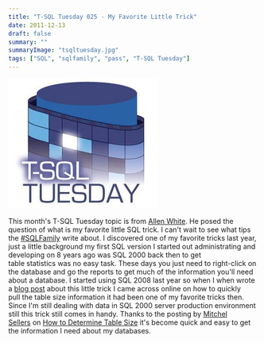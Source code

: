 ```yaml
---
title: "T-SQL Tuesday 025 - My Favorite Little Trick"
date: 2011-12-13
draft: false
summary: ""
summaryImage: "tsqltuesday.jpg"
tags: ["SQL", "sqlfamily", "pass", "T-SQL Tuesday"]
---
```


![T-SQL Tusday](tsqltuesday.jpg)


This month's T-SQL Tuesday topic is from [Allen White](http://sqlblog.com/blogs/allen_white/default.aspx). He posed the question of what is my favorite little SQL trick. I can't wait to see what tips the [#SQLFamily](https://twitter.com/#!/search?q=%23sqlfamily) write about. I discovered one of my favorite tricks last year, just a little background my first SQL version I started out administrating and developing on 8 years ago was SQL 2000 back then to get table statistics was no easy task. These days you just need to right-click on the database and go the reports to get much of the information you'll need about a database. I started using SQL 2008 last year so when I when wrote a [blog post](http://www.gogorichie.com/2010/05/determing-sql-server-table-size-tip/) about this little trick I came across online on how to quickly pull the table size information it had been one of my favorite tricks then. Since I'm still dealing with data in SQL 2000 server production environment still this trick still comes in handy. Thanks to the posting by [Mitchel Sellers](http://www.mitchelsellers.com/) on [How to Determine Table Size](http://www.mitchelsellers.com/blogs/articletype/articleview/articleid/121/determing-sql-server-table-size.aspx) it's become quick and easy to get the information I need about my databases.